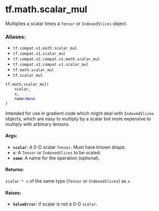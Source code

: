 <div itemscope itemtype="http://developers.google.com/ReferenceObject">
<meta itemprop="name" content="tf.math.scalar_mul" />
<meta itemprop="path" content="Stable" />
</div>

# tf.math.scalar_mul

Multiplies a scalar times a `Tensor` or `IndexedSlices` object.

### Aliases:

* `tf.compat.v1.math.scalar_mul`
* `tf.compat.v1.scalar_mul`
* `tf.compat.v2.compat.v1.math.scalar_mul`
* `tf.compat.v2.compat.v1.scalar_mul`
* `tf.math.scalar_mul`
* `tf.scalar_mul`

``` python
tf.math.scalar_mul(
    scalar,
    x,
    name=None
)
```

<!-- Placeholder for "Used in" -->

Intended for use in gradient code which might deal with `IndexedSlices`
objects, which are easy to multiply by a scalar but more expensive to
multiply with arbitrary tensors.

#### Args:


* <b>`scalar`</b>: A 0-D scalar `Tensor`. Must have known shape.
* <b>`x`</b>: A `Tensor` or `IndexedSlices` to be scaled.
* <b>`name`</b>: A name for the operation (optional).


#### Returns:

`scalar * x` of the same type (`Tensor` or `IndexedSlices`) as `x`.



#### Raises:


* <b>`ValueError`</b>: if scalar is not a 0-D `scalar`.